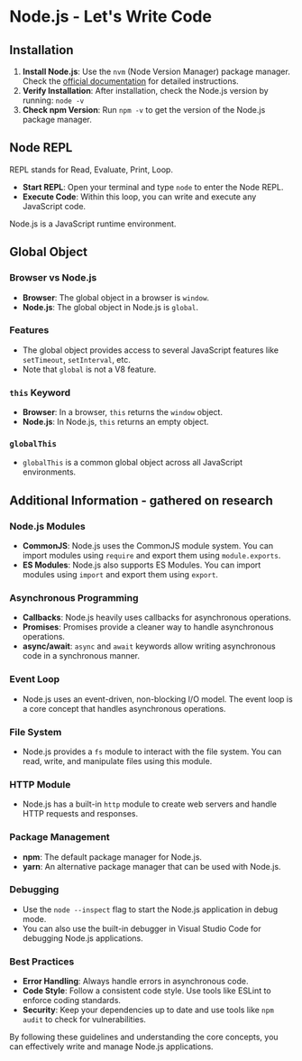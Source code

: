 # Node.js - Let's Write Code

## Installation

1. **Install Node.js**: Use the `nvm` (Node Version Manager) package manager. Check the [official documentation](https://github.com/nvm-sh/nvm) for detailed instructions.
2. **Verify Installation**: After installation, check the Node.js version by running: `node -v`
3. **Check npm Version**: Run `npm -v` to get the version of the Node.js package manager.

## Node REPL

REPL stands for Read, Evaluate, Print, Loop.

- **Start REPL**: Open your terminal and type `node` to enter the Node REPL.
- **Execute Code**: Within this loop, you can write and execute any JavaScript code.

Node.js is a JavaScript runtime environment.

## Global Object

### Browser vs Node.js

- **Browser**: The global object in a browser is `window`.
- **Node.js**: The global object in Node.js is `global`.

### Features

- The global object provides access to several JavaScript features like `setTimeout`, `setInterval`, etc.
- Note that `global` is not a V8 feature.

### `this` Keyword

- **Browser**: In a browser, `this` returns the `window` object.
- **Node.js**: In Node.js, `this` returns an empty object.

### `globalThis`

- `globalThis` is a common global object across all JavaScript environments.

## Additional Information - gathered on research

### Node.js Modules

- **CommonJS**: Node.js uses the CommonJS module system. You can import modules using `require` and export them using `module.exports`.
- **ES Modules**: Node.js also supports ES Modules. You can import modules using `import` and export them using `export`.

### Asynchronous Programming

- **Callbacks**: Node.js heavily uses callbacks for asynchronous operations.
- **Promises**: Promises provide a cleaner way to handle asynchronous operations.
- **async/await**: `async` and `await` keywords allow writing asynchronous code in a synchronous manner.

### Event Loop

- Node.js uses an event-driven, non-blocking I/O model. The event loop is a core concept that handles asynchronous operations.

### File System

- Node.js provides a `fs` module to interact with the file system. You can read, write, and manipulate files using this module.

### HTTP Module

- Node.js has a built-in `http` module to create web servers and handle HTTP requests and responses.

### Package Management

- **npm**: The default package manager for Node.js.
- **yarn**: An alternative package manager that can be used with Node.js.

### Debugging

- Use the `node --inspect` flag to start the Node.js application in debug mode.
- You can also use the built-in debugger in Visual Studio Code for debugging Node.js applications.

### Best Practices

- **Error Handling**: Always handle errors in asynchronous code.
- **Code Style**: Follow a consistent code style. Use tools like ESLint to enforce coding standards.
- **Security**: Keep your dependencies up to date and use tools like `npm audit` to check for vulnerabilities.

By following these guidelines and understanding the core concepts, you can effectively write and manage Node.js applications.